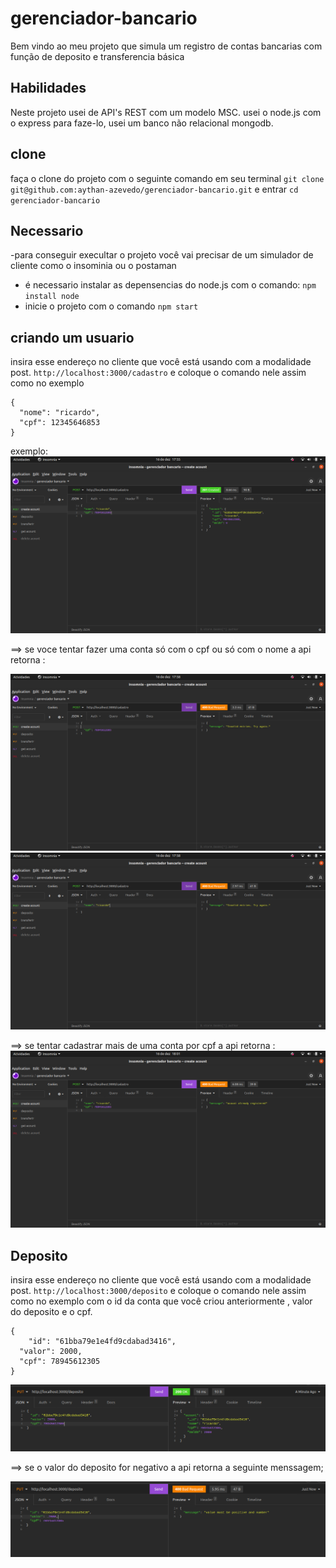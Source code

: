 # gerenciador-bancario
Bem vindo ao meu projeto que simula um registro de contas bancarias com função de deposito e transferencia básica
## Habilidades
Neste projeto usei de API's REST com um modelo MSC.
usei o node.js com o express para faze-lo, usei um banco não relacional mongodb.
## clone
faça o clone do projeto com o seguinte comando em seu terminal 
`git clone git@github.com:aythan-azevedo/gerenciador-bancario.git`
e entrar
`cd gerenciador-bancario`
## Necessario
-para conseguir execultar o projeto você vai precisar de um simulador de cliente como o insominia ou o postaman
- é necessario instalar as depensencias do node.js com o comando: `npm install node`
- inicie o projeto com o comando `npm start`
## criando um usuario 
insira esse endereço no cliente que você está usando com a modalidade post.
`http://localhost:3000/cadastro`
e coloque o comando nele assim como no exemplo
``` 
{
  "nome": "ricardo",
  "cpf": 12345646853
}
```
exemplo: ![com sucesso](./public/create.png)

==> se voce tentar fazer uma conta só com o cpf ou só com o nome a api retorna : 

![sem sucesso](./public/sem-nome.png)
![sem sucesso](./public/sem-cpf.png)

==> se tentar cadastrar mais de uma conta por cpf a api retorna : 
![sem sucesso](./public/registrado.png)

## Deposito 

insira esse endereço no cliente que você está usando com a modalidade post.
`http://localhost:3000/deposito`
e coloque o comando nele assim como no exemplo com o id da conta que você criou anteriormente , valor do deposito e o cpf.
``` 
{	
	"id": "61bba79e1e4fd9cdabad3416",
  "valor": 2000,
  "cpf": 78945612305
}
```
![sem sucesso](./public/deposito-sucesso.png)

==> se o valor do deposito for negativo a api retorna a seguinte menssagem;

![sem sucesso](./public/deposito-negativo.png)

